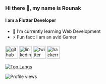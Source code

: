 ### Hi there 👋, my name is Rounak
#### I am a Flutter Developer

- 🌱 I’m currently learning Web Development 
- ⚡ Fun fact: I am an avid Gamer 


[<img src='https://cdn.jsdelivr.net/npm/simple-icons@3.0.1/icons/github.svg' alt='github' height='40'>](https://github.com/rounakb10)  [<img src='https://cdn.jsdelivr.net/npm/simple-icons@3.0.1/icons/linkedin.svg' alt='linkedin' height='40'>](https://www.linkedin.com/in/rounak-biswas-a357631b5/)  [<img src='https://cdn.jsdelivr.net/npm/simple-icons@3.0.1/icons/twitter.svg' alt='twitter' height='40'>](https://twitter.com/rounakb10)  [<img src='https://cdn.jsdelivr.net/npm/simple-icons@3.0.1/icons/hackerrank.svg' alt='hackerrank' height='40'>](https://www.hackerrank.com/rounakbiswas1002)  

[![Top Langs](https://github-readme-stats.vercel.app/api/top-langs/?username=rounakb10)](https://github.com/anuraghazra/github-readme-stats)

![Profile views](https://gpvc.arturio.dev/rounakb10)  
